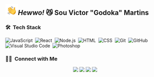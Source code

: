 <img alt="Night Coding" src="https://github.com/AVS1508/AVS1508/raw/master/assets/Hand%20Wave.gif" width='40' align="left"/><h2><em>Hewwo!</em> 😼 Sou Victor "Godoka" Martins</h2>

### 🛠 &nbsp;Tech Stack

![JavaScript](https://img.shields.io/badge/-JavaScript-05122A?style=flat&logo=javascript)&nbsp;
![React](https://img.shields.io/badge/-React-05122A?style=flat&logo=react)&nbsp;
![Node.js](https://img.shields.io/badge/-Node.js-05122A?style=flat&logo=node.js)&nbsp;
![HTML](https://img.shields.io/badge/-HTML-05122A?style=flat&logo=HTML5)&nbsp;
![CSS](https://img.shields.io/badge/-CSS-05122A?style=flat&logo=CSS3&logoColor=1572B6)&nbsp;
![Git](https://img.shields.io/badge/-Git-05122A?style=flat&logo=git)&nbsp;
![GitHub](https://img.shields.io/badge/-GitHub-05122A?style=flat&logo=github)&nbsp;
![Visual Studio Code](https://img.shields.io/badge/-Visual%20Studio%20Code-05122A?style=flat&logo=visual-studio-code&logoColor=007ACC)&nbsp;
![Photoshop](https://img.shields.io/badge/-Photoshop-05122A?style=flat&logo=adobe-photoshop)&nbsp;

### 🤝🏻 &nbsp;Connect with Me

<p align="center">
<a href="https://www.linkedin.com/in/martinsvictorsantos/"><img src="https://img.shields.io/badge/-Victor Martins-0077B5?style=flat&logo=Twitch&logoColor=white"/></a>
<a href="https://twitter.com/victorgodoka"><img src="https://img.shields.io/badge/-@victorgodoka-1D9BF0?style=flat&logo=Twitter&logoColor=white"/></a>
<a href="https://instagram.com/victorgodoka"><img src="https://img.shields.io/badge/-@victorgodoka-E4405F?style=flat&logo=Instagram&logoColor=white"/></a>
<a href="https://twitch.tv/victorgodoka"><img src="https://img.shields.io/badge/-@victorgodoka-a970ff?style=flat&logo=Twitch&logoColor=white"/></a>
</p>
